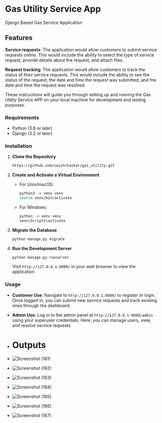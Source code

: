 # Gas Utility Service App

Django Based Gas Service Application
## Features
**Service requests**: The application would allow customers to submit service requests online. This would include the ability to select the type of service request, provide details about the request, and attach files.

**Request tracking**: The application would allow customers to track the status of their service requests. This would include the ability to see the status of the request, the date and time the request was submitted, and the date and time the request was resolved.

These instructions will guide you through setting up and running the Gas Utility Service APP on your local machine for development and testing purposes.

### Requirements

- Python (3.8 or later)
- Django (3.2 or later)

### Installation

1. **Clone the Repository**

    ```bash
    https://github.com/saishchaskar/gas_utility.git
    ```

2. **Create and Activate a Virtual Environment**

    - For Unix/macOS:
    
        ```bash
        python3 -m venv venv
        source venv/bin/activate
        ```

    - For Windows:
    
        ```bash
        python -m venv venv
        venv\Scripts\activate
        ```
        
3. **Migrate the Database**

    ```bash
    python manage.py migrate
    ```
4. **Run the Development Server**

    ```bash
    python manage.py runserver
    ```
    
    Visit `http://127.0.0.1:8000/` in your web browser to view the application.

### Usage

- **Customer Use**: Navigate to `http://127.0.0.1:8000/` to register or login. Once logged in, you can submit new service requests and track existing ones through the dashboard.
- **Admin Use**: Log in to the admin panel at `http://127.0.0.1:8000/admin` using your superuser credentials. Here, you can manage users, view, and resolve service requests.

-  # Outputs

-  ![Screenshot (161)](https://github.com/saishchaskar/gas_utility/assets/102912746/d394c56b-2d21-409a-a676-b6a34c8e1b33)
-  ![Screenshot (162)](https://github.com/saishchaskar/gas_utility/assets/102912746/22f5ea98-21c5-4011-a03b-7a30a058b981)
-  ![Screenshot (163)](https://github.com/saishchaskar/gas_utility/assets/102912746/01328d74-a323-410c-83ca-b5fac808f7fd)
-  ![Screenshot (164)](https://github.com/saishchaskar/gas_utility/assets/102912746/9d206817-dd86-439c-9c9c-f61172890d96)
-  ![Screenshot (165)](https://github.com/saishchaskar/gas_utility/assets/102912746/2374eb3c-c886-4554-b87c-941d13439952)
-  ![Screenshot (166)](https://github.com/saishchaskar/gas_utility/assets/102912746/69d0f5cd-0d96-4cd2-a1e5-01d85e82a3d8)
-  ![Screenshot (167)](https://github.com/saishchaskar/gas_utility/assets/102912746/92f6a73f-a58a-47fc-b6ef-93414dedab0f)
  






